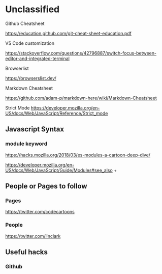 
# Unclassified

Github Cheatsheet

https://education.github.com/git-cheat-sheet-education.pdf

VS Code customization

https://stackoverflow.com/questions/42796887/switch-focus-between-editor-and-integrated-terminal


Browserlist

https://browserslist.dev/

Markdown Cheatsheet

https://github.com/adam-p/markdown-here/wiki/Markdown-Cheatsheet

Strict Mode
https://developer.mozilla.org/en-US/docs/Web/JavaScript/Reference/Strict_mode



## Javascript Syntax

### module keyword

https://hacks.mozilla.org/2018/03/es-modules-a-cartoon-deep-dive/ 

https://developer.mozilla.org/en-US/docs/Web/JavaScript/Guide/Modules#see_also +



## People or Pages to follow

### Pages

https://twitter.com/codecartoons 

### People

https://twitter.com/linclark 

## Useful hacks

### Github

